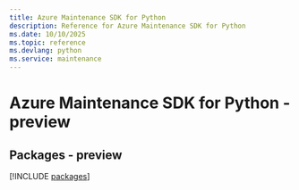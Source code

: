 ```yaml
---
title: Azure Maintenance SDK for Python
description: Reference for Azure Maintenance SDK for Python
ms.date: 10/10/2025
ms.topic: reference
ms.devlang: python
ms.service: maintenance
---
```

# Azure Maintenance SDK for Python - preview
## Packages - preview
[!INCLUDE [packages](maintenance-index.md)]